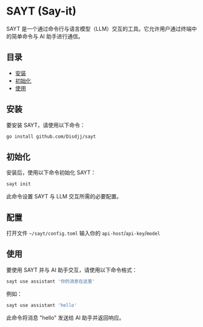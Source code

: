 # SAYT (Say-it)

SAYT 是一个通过命令行与语言模型（LLM）交互的工具。它允许用户通过终端中的简单命令与 AI 助手进行通信。

## 目录
- [安装](#安装)
- [初始化](#初始化)
- [使用](#使用)

## 安装

要安装 SAYT，请使用以下命令：

```sh
go install github.com/Disdjj/sayt
```

## 初始化

安装后，使用以下命令初始化 SAYT：

```sh
sayt init
```

此命令设置 SAYT 与 LLM 交互所需的必要配置。

## 配置
打开文件 `~/sayt/config.toml`
输入你的 `api-host`/`api-key`/`model`

## 使用

要使用 SAYT 并与 AI 助手交互，请使用以下命令格式：

```sh
sayt use assistant '你的消息在这里'
```

例如：

```sh
sayt use assistant 'hello'
```

此命令将消息 "hello" 发送给 AI 助手并返回响应。
